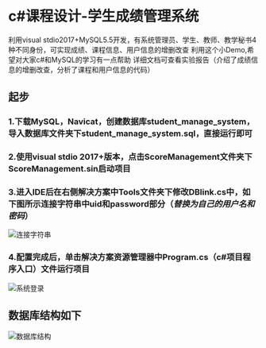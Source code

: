 # c#课程设计-学生成绩管理系统
利用visual stdio2017+MySQL5.5开发，有系统管理员、学生、教师、教学秘书4种不同身份，可实现成绩、课程信息、用户信息的增删改查
利用这个小Demo,希望对大家c#和MySQL的学习有一点帮助
详细文档可查看实验报告（介绍了成绩信息的增删改查，分析了课程和用户信息的代码）

## 起步
### 1.下载MySQL，Navicat，创建数据库student_manage_system，导入数据库文件夹下student_manage_system.sql，直接运行即可
### 2.使用visual stdio 2017+版本，点击ScoreManagement文件夹下ScoreManagement.sin启动项目
### 3.进入IDE后在右侧解决方案中Tools文件夹下修改DBlink.cs中，如下图所示连接字符串中uid和password部分（*替换为自己的用户名和密码*）
![连接字符串](https://github.com/geek728/ScoreManagement/blob/master/image/%E8%BF%9E%E6%8E%A5%E5%AD%97%E7%AC%A6%E4%B8%B2.png)
### 4.配置完成后，单击解决方案资源管理器中Program.cs（c#项目程序入口）文件运行项目
![系统登录](https://images.gitee.com/uploads/images/2019/0414/175116_449ed877_1758849.jpeg "1.jpg")

## 数据库结构如下
![数据库结构](https://images.gitee.com/uploads/images/2019/0414/175116_449ed877_1758849.jpeg "1.jpg")
